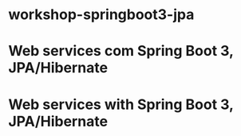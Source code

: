 # workshop-springboot3-jpa
# Web services com Spring Boot 3, JPA/Hibernate
# Web services with Spring Boot 3, JPA/Hibernate
